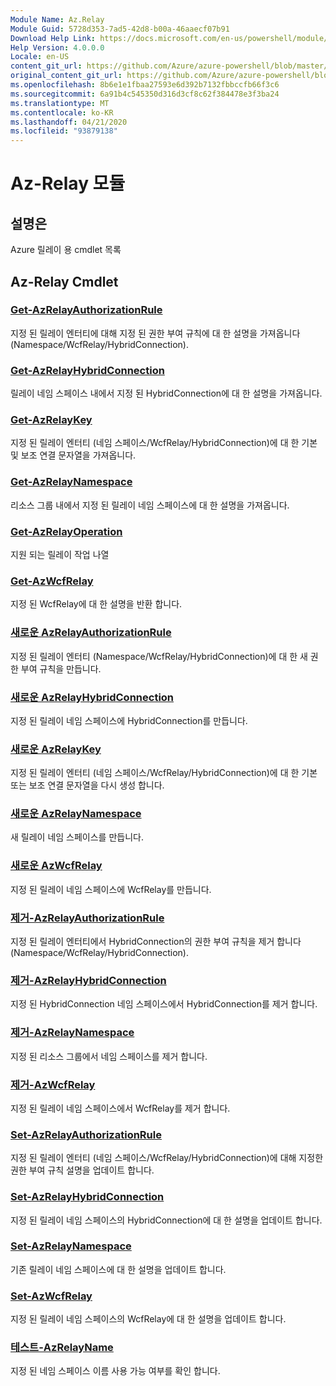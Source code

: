 ```yaml
---
Module Name: Az.Relay
Module Guid: 5728d353-7ad5-42d8-b00a-46aaecf07b91
Download Help Link: https://docs.microsoft.com/en-us/powershell/module/az.relay
Help Version: 4.0.0.0
Locale: en-US
content_git_url: https://github.com/Azure/azure-powershell/blob/master/src/Relay/Relay/help/Az.Relay.md
original_content_git_url: https://github.com/Azure/azure-powershell/blob/master/src/Relay/Relay/help/Az.Relay.md
ms.openlocfilehash: 8b6e1e1fbaa27593e6d392b7132fbbccfb66f3c6
ms.sourcegitcommit: 6a91b4c545350d316d3cf8c62f384478e3f3ba24
ms.translationtype: MT
ms.contentlocale: ko-KR
ms.lasthandoff: 04/21/2020
ms.locfileid: "93879138"
---
```

# Az-Relay 모듈
## 설명은
Azure 릴레이 용 cmdlet 목록

## Az-Relay Cmdlet
### [Get-AzRelayAuthorizationRule](Get-AzRelayAuthorizationRule.md)
지정 된 릴레이 엔터티에 대해 지정 된 권한 부여 규칙에 대 한 설명을 가져옵니다 (Namespace/WcfRelay/HybridConnection).

### [Get-AzRelayHybridConnection](Get-AzRelayHybridConnection.md)
릴레이 네임 스페이스 내에서 지정 된 HybridConnection에 대 한 설명을 가져옵니다.

### [Get-AzRelayKey](Get-AzRelayKey.md)
지정 된 릴레이 엔터티 (네임 스페이스/WcfRelay/HybridConnection)에 대 한 기본 및 보조 연결 문자열을 가져옵니다.

### [Get-AzRelayNamespace](Get-AzRelayNamespace.md)
리소스 그룹 내에서 지정 된 릴레이 네임 스페이스에 대 한 설명을 가져옵니다.

### [Get-AzRelayOperation](Get-AzRelayOperation.md)
지원 되는 릴레이 작업 나열

### [Get-AzWcfRelay](Get-AzWcfRelay.md)
지정 된 WcfRelay에 대 한 설명을 반환 합니다.

### [새로운 AzRelayAuthorizationRule](New-AzRelayAuthorizationRule.md)
지정 된 릴레이 엔터티 (Namespace/WcfRelay/HybridConnection)에 대 한 새 권한 부여 규칙을 만듭니다.

### [새로운 AzRelayHybridConnection](New-AzRelayHybridConnection.md)
지정 된 릴레이 네임 스페이스에 HybridConnection를 만듭니다.

### [새로운 AzRelayKey](New-AzRelayKey.md)
지정 된 릴레이 엔터티 (네임 스페이스/WcfRelay/HybridConnection)에 대 한 기본 또는 보조 연결 문자열을 다시 생성 합니다.

### [새로운 AzRelayNamespace](New-AzRelayNamespace.md)
새 릴레이 네임 스페이스를 만듭니다.

### [새로운 AzWcfRelay](New-AzWcfRelay.md)
지정 된 릴레이 네임 스페이스에 WcfRelay를 만듭니다.

### [제거-AzRelayAuthorizationRule](Remove-AzRelayAuthorizationRule.md)
지정 된 릴레이 엔터티에서 HybridConnection의 권한 부여 규칙을 제거 합니다 (Namespace/WcfRelay/HybridConnection).

### [제거-AzRelayHybridConnection](Remove-AzRelayHybridConnection.md)
지정 된 HybridConnection 네임 스페이스에서 HybridConnection를 제거 합니다.

### [제거-AzRelayNamespace](Remove-AzRelayNamespace.md)
지정 된 리소스 그룹에서 네임 스페이스를 제거 합니다. 

### [제거-AzWcfRelay](Remove-AzWcfRelay.md)
지정 된 릴레이 네임 스페이스에서 WcfRelay를 제거 합니다.

### [Set-AzRelayAuthorizationRule](Set-AzRelayAuthorizationRule.md)
지정 된 릴레이 엔터티 (네임 스페이스/WcfRelay/HybridConnection)에 대해 지정한 권한 부여 규칙 설명을 업데이트 합니다.

### [Set-AzRelayHybridConnection](Set-AzRelayHybridConnection.md)
지정 된 릴레이 네임 스페이스의 HybridConnection에 대 한 설명을 업데이트 합니다.

### [Set-AzRelayNamespace](Set-AzRelayNamespace.md)
기존 릴레이 네임 스페이스에 대 한 설명을 업데이트 합니다.

### [Set-AzWcfRelay](Set-AzWcfRelay.md)
지정 된 릴레이 네임 스페이스의 WcfRelay에 대 한 설명을 업데이트 합니다.

### [테스트-AzRelayName](Test-AzRelayName.md)
지정 된 네임 스페이스 이름 사용 가능 여부를 확인 합니다.

